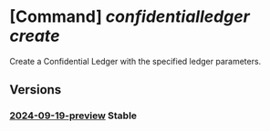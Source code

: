 # [Command] _confidentialledger create_

Create a  Confidential Ledger with the specified ledger parameters.

## Versions

### [2024-09-19-preview](/Resources/mgmt-plane/L3N1YnNjcmlwdGlvbnMve30vcmVzb3VyY2Vncm91cHMve30vcHJvdmlkZXJzL21pY3Jvc29mdC5jb25maWRlbnRpYWxsZWRnZXIvbGVkZ2Vycy97fQ==/2024-09-19-preview.xml) **Stable**

<!-- mgmt-plane /subscriptions/{}/resourcegroups/{}/providers/microsoft.confidentialledger/ledgers/{} 2024-09-19-preview -->
